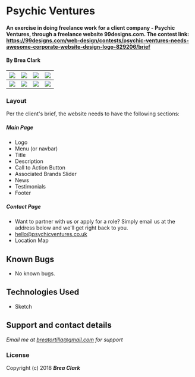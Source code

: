 # Psychic Ventures

#### An exercise in doing freelance work for a client company - Psychic Ventures, through a freelance website 99designs.com. The contest link: https://99designs.com/web-design/contests/psychic-ventures-needs-awesome-corporate-website-design-logo-829206/brief

#### By **Brea Clark**

| <img src="https://raw.githubusercontent.com/breatortilla/co-work-client-website/master/Inspiration/Screen%20Shot%202018-06-01%20at%208.23.55%20AM.png"> | <img src="https://raw.githubusercontent.com/breatortilla/co-work-client-website/master/Inspiration/Screen%20Shot%202018-06-01%20at%208.24.31%20AM.png"> | <img src="https://raw.githubusercontent.com/breatortilla/co-work-client-website/master/Inspiration/Screen%20Shot%202018-06-01%20at%208.29.26%20AM.png"> | <img src="https://raw.githubusercontent.com/breatortilla/co-work-client-website/master/Inspiration/Screen%20Shot%202018-06-01%20at%208.29.53%20AM.png"> |
| :-------------  | :------------- | :------------- | :------------- |
| <img src="https://raw.githubusercontent.com/breatortilla/co-work-client-website/master/Inspiration/Screen%20Shot%202018-06-01%20at%208.30.23%20AM.png"> | <img src="https://raw.githubusercontent.com/breatortilla/co-work-client-website/master/Inspiration/Screen%20Shot%202018-06-01%20at%208.31.14%20AM.png"> | <img src="https://raw.githubusercontent.com/breatortilla/co-work-client-website/master/Inspiration/Screen%20Shot%202018-06-01%20at%208.31.47%20AM.png"> | <img src="https://raw.githubusercontent.com/breatortilla/co-work-client-website/master/Inspiration/Screen%20Shot%202018-06-01%20at%208.32.37%20AM.png"> |

### Layout

Per the client's brief, the website needs to have the following sections:

##### Main Page

* Logo
* Menu (or navbar)
* Title
* Description
* Call to Action Button
* Associated Brands Slider
* News
* Testimonials
* Footer

##### Contact Page

* Want to partner with us or apply for a role? Simply email us at the address below and we'll get right back to you.
* hello@psychicventures.co.uk
* Location Map


## Known Bugs
* No known bugs.

## Technologies Used

* Sketch

## Support and contact details

_Email me at breatortilla@gmail.com for support_

### License

Copyright (c) 2018 **_Brea Clark_**
